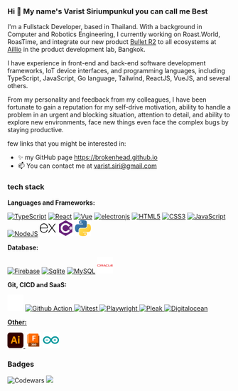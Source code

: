 ### Hi 👋 My name's Varist Siriumpunkul you can call me Best

I'm a Fullstack Developer, based in Thailand. With a background in Computer and Robotics Engineering, I currently working on Roast.World, RoasTime, and integrate our new product [Bullet R2](https://aillio.com/?page_id=36927) to all ecosystems at [Aillio](https://aillio.com/) in the product development lab, Bangkok.

I have experience in front-end and back-end software development frameworks, IoT device interfaces, and programming languages, including TypeScript, JavaScript, Go language, Tailwind, ReactJS, VueJS, and several others.

From my personality and feedback from my colleagues, I have been fortunate to gain a reputation for my self-drive motivation, ability to handle a problem in an urgent and blocking situation, attention to detail, and ability to explore new environments, face new things even face the complex bugs by staying productive.

few links that you might be interested in:
- ✨ my GitHub page https://brokenhead.github.io
- 📫 You can contact me at varist.siri@gmail.com
  
### tech stack

**Languages and Frameworks:**
<p align="left">
<a href="https://www.typescriptlang.org/" target="_blank" rel="noreferrer"><img src="https://raw.githubusercontent.com/danielcranney/readme-generator/main/public/icons/skills/typescript-colored.svg" width="36" height="36" alt="TypeScript" /></a>  
<a href="https://reactjs.org/" target="_blank" rel="noreferrer"><img src="https://raw.githubusercontent.com/danielcranney/readme-generator/main/public/icons/skills/react-colored.svg" width="36" height="36" alt="React" /></a>
<a href="https://vuejs.org/" target="_blank" rel="noreferrer"><img src="https://raw.githubusercontent.com/danielcranney/profileme-dev/refs/heads/main/public/icons/skills/vuejs-colored.svg" width="36" height="36" alt="Vue" /></a>
<a href="https://www.electronjs.org/" target="_blank" rel="noreferrer"><img src="https://github.com/user-attachments/assets/b6bf4506-012d-4def-984b-ef03231a9bd7" width="36" height="36" alt="electronjs" /></a>
<a href="https://developer.mozilla.org/en-US/docs/Glossary/HTML5" target="_blank" rel="noreferrer"><img src="https://raw.githubusercontent.com/danielcranney/readme-generator/main/public/icons/skills/html5-colored.svg" width="36" height="36" alt="HTML5" /></a>
<a href="https://www.w3.org/TR/CSS/#css" target="_blank" rel="noreferrer"><img src="https://raw.githubusercontent.com/danielcranney/readme-generator/main/public/icons/skills/css3-colored.svg" width="36" height="36" alt="CSS3" /></a>
<a href="https://developer.mozilla.org/en-US/docs/Web/JavaScript" target="_blank" rel="noreferrer"><img src="https://raw.githubusercontent.com/danielcranney/readme-generator/main/public/icons/skills/javascript-colored.svg" width="36" height="36" alt="JavaScript" /></a>
<a href="https://nodejs.org/en/" target="_blank" rel="noreferrer"><img src="https://raw.githubusercontent.com/danielcranney/readme-generator/main/public/icons/skills/nodejs-colored.svg" width="36" height="36" alt="NodeJS" /></a>
<a href="https://expressjs.com/" target="_blank" rel="noreferrer"><img src="https://github.com/BrokenHead/BrokenHead/blob/main/image/express_icon.jpg?raw=true" width="36" height="36" alt="Express" /></a>
<a href="https://www.w3schools.com/cs/index.php" target="_blank" rel="noreferrer"><img src="https://github.com/devicons/devicon/blob/master/icons/csharp/csharp-plain.svg" width="36" height="36" alt="csharp" /></a>
<a href="https://www.python.org" target="_blank"> <img  width="36px" src="https://github.com/Aakarsh-B/trying-repos/blob/master/python-5.svg?raw=true" alt="Python"/></a>  
</p>

**Database:**
<p align="left">
<a href="https://firebase.google.com/" target="_blank" rel="noreferrer"><img src="https://raw.githubusercontent.com/danielcranney/profileme-dev/refs/heads/main/public/icons/skills/firebase-colored.svg" width="36" height="36" alt="Firebase" /></a>
<a href="https://www.sqlite.org/" target="_blank" rel="noreferrer"><img src="https://github.com/user-attachments/assets/8ebbd823-cb2a-4398-b389-ca5671bf98f2" width="36" height="36" alt="Sqlite" /></a>
<a href="https://www.mysql.com/" target="_blank" rel="noreferrer"><img src="https://raw.githubusercontent.com/danielcranney/readme-generator/main/public/icons/skills/mysql-colored.svg" width="36" height="36" alt="MySQL" /></a>  
<a href="https://www.oracle.com/" target="_blank" rel="noreferrer"><img src="https://raw.githubusercontent.com/BrokenHead/BrokenHead/6c5942359b812b1bf57f509967511eda52741984/image/oracle_icon.svg"  width="36" height="36" alt="Oracle" /></a>
</p>

**Git, CICD and SaaS:**
<p align="left">
<a href="https://github.com" target="_blank" rel="noreferrer"><img src="https://raw.githubusercontent.com/BrokenHead/BrokenHead/510f84fb217c7576e75d2b77585dbce33725d662/image/github_icon.svg" width="36" height="36" alt="github" /></a>    
<a href="https://github.com/features/actions" rel="noreferrer"><img src="https://github.com/user-attachments/assets/efd5cd1b-ce56-457e-958d-67076471f9c2" width="80" height="36" alt="Github Action" />
<a href="https://vitest.dev/" rel="noreferrer"><img src="https://github.com/user-attachments/assets/6eb5d50e-3627-4f70-995a-67f91eb96803" width="36" height="36" alt="Vitest" />
<a href="https://playwright.dev/" rel="noreferrer"><img src="https://github.com/user-attachments/assets/b0c40446-e81d-4e76-871e-40cd59f2186c" width="36" height="36" alt="Playwright" />
<a href="https://www.plesk.com/" rel="noreferrer"><img src="https://github.com/user-attachments/assets/f6ad81d3-694c-4eee-b0c6-4f9331a2e71a" width="36" height="36" alt="Pleak" />
<a href="https://www.digitalocean.com/" rel="noreferrer"><img src="https://github.com/user-attachments/assets/7d6503ee-cc76-4a9c-a6a9-5d80c88c7d74" width="36" height="36" alt="Digitalocean" />
</p>
  
**Other:**
<p align="left">
<a href="https://www.adobe.com/in/products/illustrator.html" target="_blank" rel="noreferrer"> <img width="36px" src="https://github.com/Aakarsh-B/trying-repos/blob/master/illustrator.png?raw=true" alt="Illustrator"/> </a>  
<a href="https://asean.autodesk.com/products/fusion-360/overview" target="_blank" rel="noreferrer"><img src="https://github.com/BrokenHead/BrokenHead/blob/main/image/365_icon.png?raw=true" width="36" height="36" alt="365" /></a>
<a href="https://www.arduino.cc/" target="_blank" rel="noreferrer"> <img width="36px" src="https://github.com/BrokenHead/BrokenHead/blob/main/image/arduino_icon.png?raw=true" alt="arduino"/> </a> 
</p>




### Badges
![Codewars](https://github.r2v.ch/codewars?user=LemonIcedTea&top_languages=true)
![](https://leetcard.jacoblin.cool/Varist_S?site=us)
<!--
**BrokenHead/BrokenHead** is a ✨ _special_ ✨ repository because its `README.md` (this file) appears on your GitHub profile.

Here are some ideas to get you started:

- 🔭 I’m currently working on ...
- 🌱 I’m currently learning ...
- 👯 I’m looking to collaborate on ...
- 🤔 I’m looking for help with ...
- 💬 Ask me about ...
- 📫 How to reach me: ...
- 😄 Pronouns: ...
- ⚡ Fun fact: ...
-->
